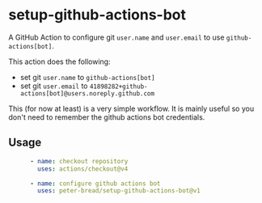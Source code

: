 # setup-github-actions-bot

A GitHub Action to configure git `user.name` and `user.email` to use `github-actions[bot]`.

This action does the following:

- set git `user.name` to `github-actions[bot]`
- set git `user.email` to `41898282+github-actions[bot]@users.noreply.github.com`

This (for now at least) is a very simple workflow. It is mainly useful so you
don't need to remember the github actions bot credentials.

## Usage

```yaml
      - name: checkout repository
        uses: actions/checkout@v4

      - name: configure github actions bot
        uses: peter-bread/setup-github-actions-bot@v1
```
